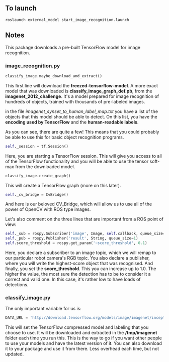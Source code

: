 ## To launch

`roslaunch external_model start_image_recognition.launch`

## Notes

This package downloads a pre-built TensorFlow model for image recognition.

### image_recognition.py

```python
classify_image.maybe_download_and_extract()
```

This first line will download the **freezed-tensorflow-model**. A more exact model that was downloaded is **classify_image_graph_def.pb**, from the **imagenet_2012_challenge**. It's a model prepared for image recognition of hundreds of objects, trained with thousands of pre-labeled images.

in the file _imagenet_synset_to_human_label_map.txt_ you have a list of the objects that this model should be able to detect. On this list, you have the **encoding used by TensorFlow** and the **human-readable labels**.

As you can see, there are quite a few! This means that you could probably be able to use this for basic object recognition programs.

```python
self._session = tf.Session()
```

Here, you are starting a TensorFlow session. This will give you access to all of the TensorFlow functionality and you will be able to use the tensor soft-max from the downloaded model.

```python
classify_image.create_graph()
```

This will create a TensorFlow graph (more on this later).

```python
self._cv_bridge = CvBridge()
```

And here is our beloved CV_Bridge, which will allow us to use all of the power of OpenCV with ROS type images.

Let's also comment on the three lines that are important from a ROS point of view:

```python
self._sub = rospy.Subscriber('image', Image, self.callback, queue_size=1)
self._pub = rospy.Publisher('result', String, queue_size=1)
self.score_threshold = rospy.get_param('~score_threshold', 0.1)
```

Here, you declare a subscriber to an image topic, which we will remap to our particular robot camera's RGB topic.
You also declare a publisher, where you will write the highest-score object that was recognised.
And finally, you set the **score_threshold**. This you can increase up to 1.0. The higher the value, the most sure the detection has to be to consider it a correct and valid one. In this case, it's rather low to have loads of detections.

### classify_image.py

The only important variable for us is:

```python
DATA_URL = 'http://download.tensorflow.org/models/image/imagenet/inception-2015-12-05.tgz'
```

This will set the TensorFlow compressed model and labeling that you choose to use. It will be downloaded and extracted in the **/tmp/imagenet** folder each time you run this. This is the way to go if you want other people to use your models and have the latest version of it. You can also download it to your package and use it from there. Less overhead each time, but not updated.
